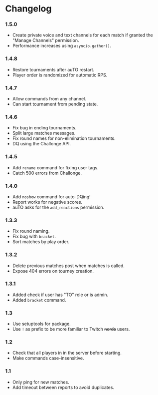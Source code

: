 # Changelog

### 1.5.0
* Create private voice and text channels for each match if granted the "Manage Channels"
  permission.
* Performance increases using `asyncio.gather()`.

### 1.4.8
* Restore tournaments after auTO restart.
* Player order is randomized for automatic RPS.

### 1.4.7
* Allow commands from any channel.
* Can start tournament from pending state.

### 1.4.6
* Fix bug in ending tournaments.
* Split large matches messages.
* Fix round names for non-elimination tournaments.
* DQ using the Challonge API.

### 1.4.5
* Add `rename` command for fixing user tags.
* Catch 500 errors from Challonge.

### 1.4.0
* Add `noshow` command for auto-DQing!
* Report works for negative scores.
* auTO asks for the `add_reactions` permission.

### 1.3.3
* Fix round naming.
* Fix bug with `bracket`.
* Sort matches by play order.

### 1.3.2
* Delete previous matches post when matches is called.
* Expose 404 errors on tourney creation.

### 1.3.1
* Added check if user has "TO" role or is admin.
* Added `bracket` command.

### 1.3
* Use setuptools for package.
* Use `!` as prefix to be more familiar to Twitch ~~nerds~~ users.

### 1.2
* Check that all players in in the server before starting.
* Make commands case-insensitive.

### 1.1
* Only ping for new matches.
* Add timeout between reports to avoid duplicates.
